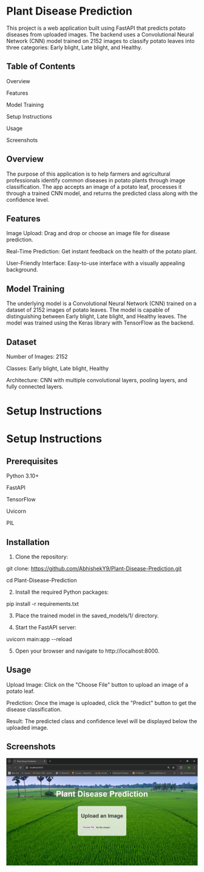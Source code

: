 
# Plant Disease Prediction

This project is a web application built using FastAPI that predicts potato diseases from uploaded images. The backend uses a Convolutional Neural Network (CNN) model trained on 2152 images to classify potato leaves into three categories: Early blight, Late blight, and Healthy.
## Table of Contents

Overview

Features

Model Training

Setup Instructions

Usage

Screenshots
## Overview

The purpose of this application is to help farmers and agricultural professionals identify common diseases in potato plants through image classification. The app accepts an image of a potato leaf, processes it through a trained CNN model, and returns the predicted class along with the confidence level.
## Features

Image Upload: Drag and drop or choose an image file for disease prediction.

Real-Time Prediction: Get instant feedback on the health of the potato plant.

User-Friendly Interface: Easy-to-use interface with a visually appealing background.


## Model Training

The underlying model is a Convolutional Neural Network (CNN) trained on a dataset of 2152 images of potato leaves. The model is capable of distinguishing between Early blight, Late blight, and Healthy leaves. The model was trained using the Keras library with TensorFlow as the backend.

## Dataset

Number of Images: 2152

Classes: Early blight, Late blight, Healthy

Architecture: CNN with multiple convolutional layers, pooling layers, and fully connected layers.
# Setup Instructions
# Setup Instructions
## Prerequisites

Python 3.10+

FastAPI

TensorFlow

Uvicorn

PIL 
## Installation


1. Clone the repository:

git clone: https://github.com/AbhishekY9/Plant-Disease-Prediction.git

cd Plant-Disease-Prediction

2. Install the required Python packages:

pip install -r requirements.txt

3. Place the trained model in the saved_models/1/ directory.

4. Start the FastAPI server:

uvicorn main:app --reload

5. Open your browser and navigate to http://localhost:8000.


## Usage

Upload Image: Click on the "Choose File" button to upload an image of a potato leaf.

Prediction: Once the image is uploaded, click the "Predict" button to get the disease classification.

Result: The predicted class and confidence level will be displayed below the uploaded image.
## Screenshots

<img src="https://github.com/AbhishekY9/Plant-Disease-Prediction/blob/main/fig/Screenshot_1.png" alt="App Screenshot" width="1000">

